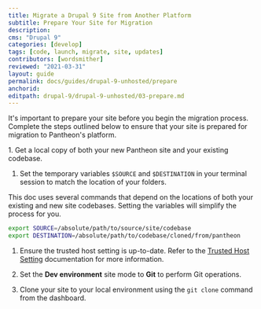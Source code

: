 ```yaml
---
title: Migrate a Drupal 9 Site from Another Platform
subtitle: Prepare Your Site for Migration
description:
cms: "Drupal 9"
categories: [develop]
tags: [code, launch, migrate, site, updates]
contributors: [wordsmither]
reviewed: "2021-03-31"
layout: guide
permalink: docs/guides/drupal-9-unhosted/prepare
anchorid: 
editpath: drupal-9/drupal-9-unhosted/03-prepare.md
---
```


 It's important to prepare your site before you begin the migration process. Complete the steps outlined below to ensure that your site is prepared for migration to Pantheon's platform.

<Partial file="drupal-9/prepare-local-environment-no-clone-no-alias.md" />
 1. Get a local copy of both your new Pantheon site and your existing codebase.

 1. Set the temporary variables `$SOURCE` and `$DESTINATION` in your terminal session to match the location of your folders.

   This doc uses several commands that depend on the locations of both your existing and new site codebases. Setting the variables will simplify the process for you.

   ```bash
   export SOURCE=/absolute/path/to/source/site/codebase
   export DESTINATION=/absolute/path/to/codebase/cloned/from/pantheon
   ```
 1. Ensure the trusted host setting is up-to-date. Refer to the [Trusted Host Setting](/settings-php#trusted-host-setting) documentation for more information.

 1. Set the **Dev environment** site mode to **Git** to perform Git operations.

 1. Clone your site to your local environment using the `git clone` command from the dashboard.

